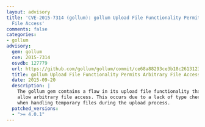 ```yaml
---
layout: advisory
title: 'CVE-2015-7314 (gollum): gollum Upload File Functionality Permits Arbitrary
  File Access'
comments: false
categories:
- gollum
advisory:
  gem: gollum
  cve: 2015-7314
  osvdb: 127779
  url: https://github.com/gollum/gollum/commit/ce68a88293ce3b18c261312392ad33a88bb69ea1
  title: gollum Upload File Functionality Permits Arbitrary File Access
  date: 2015-09-20
  description: |
    The gollum gem contains a flaw in its upload file functionality that can
    allow arbitrary file access. This occurs due to a lack of type checking
    when handling temporary files during the upload process.
  patched_versions:
  - ">= 4.0.1"
---
```

